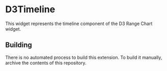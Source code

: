 # D3Timeline

This widget represents the timeline component of the D3 Range Chart widget.

## Building

There is no automated process to build this extension. To build it manually, archive the contents of this repository.